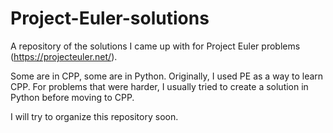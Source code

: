 # Project-Euler-solutions

A repository of the solutions I came up with for Project Euler problems (https://projecteuler.net/).

Some are in CPP, some are in Python. Originally, I used PE as a way to learn CPP. For problems that were harder, I usually tried to create a solution in Python before moving to CPP.

I will try to organize this repository soon.
